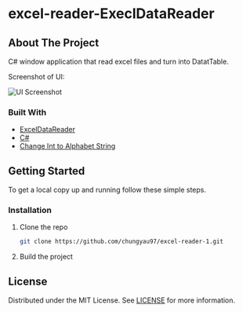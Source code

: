 # excel-reader-ExeclDataReader

## About The Project
C# window application that read excel files and turn into DatatTable.

Screenshot of UI:

![UI Screenshot](https://github.com/chungyau97/excel-reader-1/blob/main/UI.png)

### Built With

* [ExcelDataReader](https://github.com/ExcelDataReader/ExcelDataReader)
* [C#](https://en.wikipedia.org/wiki/C_Sharp_(programming_language))
* [Change Int to Alphabet String](https://github.com/chungyau97/int-to-alphabet)

<!-- GETTING STARTED -->
## Getting Started

To get a local copy up and running follow these simple steps.

### Installation
1. Clone the repo
   ```sh
   git clone https://github.com/chungyau97/excel-reader-1.git
   ```
2. Build the project


<!-- LICENSE -->
## License

Distributed under the MIT License. See [LICENSE](https://github.com/chungyau97/excel-reader-1/blob/main/LICENSE) for more information.
